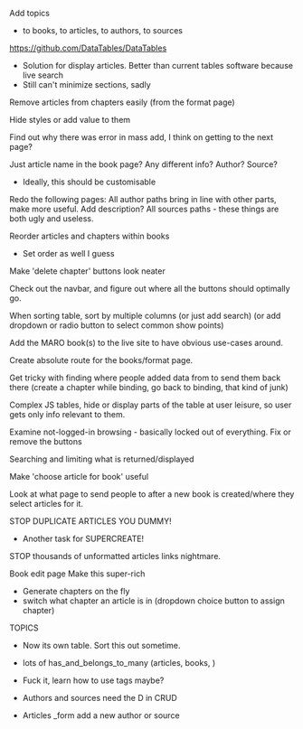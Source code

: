 Add topics
 - to books, to articles, to authors, to sources

https://github.com/DataTables/DataTables
 - Solution for display articles. Better than current tables software because live search
 - Still can't minimize sections, sadly

Remove articles from chapters easily (from the format page)

Hide styles or add value to them

Find out why there was error in mass add, I think on getting to the next page?

Just article name in the book page? Any different info? Author? Source?
  - Ideally, this should be customisable

Redo the following pages:
  All author paths
    bring in line with other parts, make more useful. Add description?
  All sources paths - these things are both ugly and useless.

Reorder articles and chapters within books
 - Set order as well I guess

 Make 'delete chapter' buttons look neater

Check out the navbar, and figure out where all the buttons should optimally go.

When sorting table, sort by multiple columns (or just add search) (or add dropdown or radio button to select common show points)

Add the MARO book(s) to the live site to have obvious use-cases around.

Create absolute route for the books/format page.

Get tricky with finding where people added data from to send them back there (create a chapter while binding, go back to binding, that kind of junk)

Complex JS tables, hide or display parts of the table at user leisure, so user gets only info relevant to them.

Examine not-logged-in browsing - basically locked out of everything. Fix or remove the buttons

Searching and limiting what is returned/displayed

Make 'choose article for book' useful

Look at what page to send people to after a new book is created/where they select articles for it.

STOP DUPLICATE ARTICLES YOU DUMMY!
 - Another task for SUPERCREATE!

STOP thousands of unformatted articles links nightmare.

Book edit page
Make this super-rich
  - Generate chapters on the fly
  - switch what chapter an article is in (dropdown choice button to assign chapter)


TOPICS
- Now its own table. Sort this out sometime.
- lots of has_and_belongs_to_many (articles, books, )
- Fuck it, learn how to use tags maybe?

- Authors and sources need the D in CRUD

- Articles _form add a new author or source